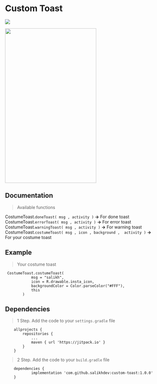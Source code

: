 # Custom Toast

[![](https://jitpack.io/v/salikhdev/custom-toast.svg)](https://jitpack.io/#salikhdev/custom-toast)


<img src="https://github.com/salikhdev/custom-toast/assets/134202516/0ea2ff50-de1e-4928-9667-404284749bcd" width="300" height="510"/>

## Documentation

>  Available functions

CostumeToast.`doneToast( msg , activity )`    **->**  For done toast
<br />
CostumeToast.`errorToast( msg , activity )`   **->**  For error toast
<br />
CostumeToast.`warningToast( msg , activity )` **->**  For warning toast
<br />
CostumeToast.`costumeToast( msg , icon , background ,  activity )` **->**  For your costume toast

## Example

>Your costume toast

```
 CostumeToast.costumeToast(
            msg = "salikh",
            icon = R.drawable.insta_icon,
            backgroundColor = Color.parseColor("#FFF"),
            this
        )
````

## Dependencies

>1 Step. Add the code to your  `settings.gradle` file
```
	allprojects {
		repositories {
			...
			maven { url 'https://jitpack.io' }
		}
	}
```

>2 Step. Add the code to your  `build.gradle` file
```
	dependencies {
	        implementation 'com.github.salikhdev:custom-toast:1.0.0'
	}
```





